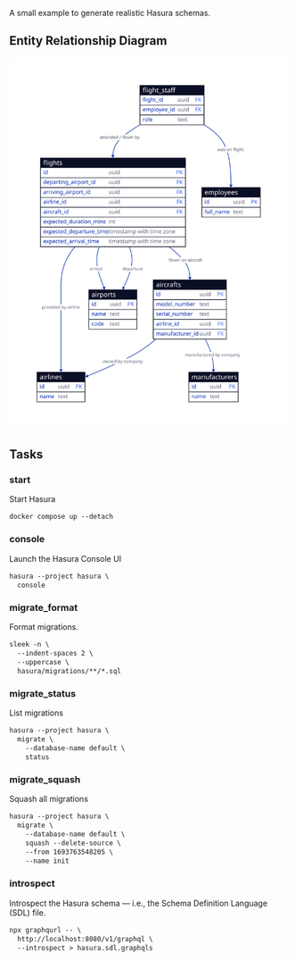 A small example to generate realistic Hasura schemas.

## Entity Relationship Diagram

<img src="./diagrams/erd.svg" width="500" />

## Tasks

### start

Start Hasura

```shell
docker compose up --detach
```

### console

Launch the Hasura Console UI

```shell
hasura --project hasura \
  console
```

### migrate_format

Format migrations.

```shell
sleek -n \
  --indent-spaces 2 \
  --uppercase \
  hasura/migrations/**/*.sql
```

### migrate_status

List migrations

```shell
hasura --project hasura \
  migrate \
    --database-name default \
    status
```

### migrate_squash

Squash all migrations

```shell
hasura --project hasura \
  migrate \
    --database-name default \
    squash --delete-source \
    --from 1693763548205 \
    --name init
```

### introspect

Introspect the Hasura schema — i.e., the Schema Definition Language (SDL) file.

```shell
npx graphqurl -- \
  http://localhost:8080/v1/graphql \
  --introspect > hasura.sdl.graphqls
```
